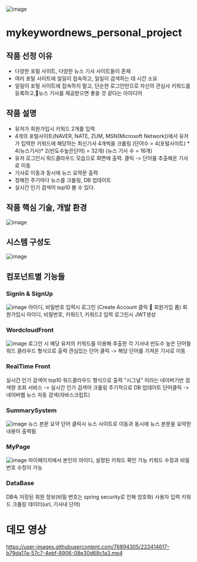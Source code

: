 ![image](https://user-images.githubusercontent.com/76894305/210966861-e8419c16-4c64-4e30-9ba4-a27b23e484ba.png)

# mykeywordnews_personal_project

## 작품 선정 이유
- 다양한 포털 사이트, 다양한 뉴스 기사 사이트들이 존재
- 여러 포털 사이트에 일일이 접속하고, 일일이 검색하는 데 시간 소요
- 일일이 포털 사이트에 접속하지 말고, 단순한 로그인만으로 자신의 관심사 키워드를 등록하고,뉴스 기사를 제공받으면 좋을 것 같다는 아이디어

## 작품 설명
- 유저가 회원가입시 키워드 2개를 입력
- 4개의 포털사이트(NAVER, NATE, ZUM, MSN(Microsoft Network))에서 유저가 입력한 키워드에 해당하는 최신기사 4개씩을 크롤링
  (단어수 = 4(포털사이트) * 4(뉴스기사)* 2(빈도수높은단어) = 32개) (뉴스 기사 수 = 16개)
- 유저 로그인시 워드클라우드 모습으로 화면에 출력. 클릭 -> 단어를 추출해온 기사로 이동
- 기사로 이동과 동시에 뉴스 요약문 출력
- 정해진 주기마다 뉴스를 크롤링, DB 업데이트
- 실시간 인기 검색어 top10 볼 수 있다.

## 작품 핵심 기술, 개발 환경
![image](https://user-images.githubusercontent.com/76894305/210967435-3933fb39-4901-48a0-979a-1fb8bdc67517.png)

## 시스템 구성도
![image](https://user-images.githubusercontent.com/76894305/210967480-360e465e-ee76-4c02-a3a6-bbf131233a9b.png)

## 컴포넌트별 기능들
### SignIn & SignUp
![image](https://user-images.githubusercontent.com/76894305/210967588-f7cc135f-5595-43a9-91d3-bd536e46ed2c.png)
아이디, 비밀번호 입력시 로그인
(Create Account 클릭  회원가입 폼)
회원가입시 아이디, 비밀번호, 키워드1, 키워드2 입력
로그인시 JWT생성

### WordcloudFront
![image](https://user-images.githubusercontent.com/76894305/210967821-3ab6e23d-d825-4018-b362-4efd59263853.png)
로그인 시 해당 유저의 키워드를 이용해 추출한 각 기사내 빈도수 높은 단어들 워드 클라우드 형식으로 출력
관심있는 단어 클릭 -> 해당 단어를 가져온 기사로 이동

### RealTime Front
실시간 인기 검색어 top10 워드클라우드 형식으로 출력
"시그널" 이라는 네이버기반 검색량 조회 서비스 -> 실시간 인기 검색어 크롤링
주기적으로 DB 업데이트
단어클릭 -> 네이버웹 뉴스 자동 검색(자바스크립트)

### SummarySystem
![image](https://user-images.githubusercontent.com/76894305/210968409-c49358e3-af74-4d49-9289-0c55a1f2320d.png)
뉴스 본문 요약
단어 클릭시
뉴스 사이트로 이동과 동시에 뉴스 본문을 요약한 내용이 출력됨

### MyPage
![image](https://user-images.githubusercontent.com/76894305/210968600-68faa6f3-22a9-437d-bb37-d07af5a62bbe.png)
마이페이지에서 본인의 아이디, 설정된 키워드 확인 가능
키워드 수정과 비밀번호 수정이 가능

### DataBase
DB속 저장된 회원 정보(비밀 번호는 spring security로 인해 암호화)
사용자 입력 키워드
크롤링 데이터(url, 기사내 단어)


# 데모 영상
https://user-images.githubusercontent.com/76894305/223414617-b79da17a-57c7-4ebf-8906-08e30d68c1a3.mp4
